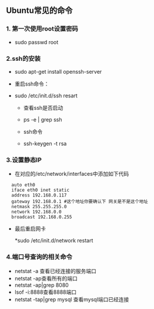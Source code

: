 ## Ubuntu常见的命令
### 1.	第一次使用root设置密码
*	sudo passwd root

### 2.ssh的安装
* sudo apt-get install  openssh-server

* 重启ssh命令：

* sudo /etc/init.d/ssh resart

  * 查看ssh是否启动


  * ps -e | grep ssh
  * ssh命令
  * ssh-keygen -t rsa

### 3.设置静态IP
* 在对应的/etc/network/interfaces中添加如下代码

```
  auto eth0
  iface eth0 inet static
  address 192.168.0.117
  gateway 192.168.0.1 #这个地址你要确认下 网关是不是这个地址
  netmask 255.255.255.0
  network 192.168.0.0
  broadcast 192.168.0.255	
```

* 最后重启网卡

  *sudo /etc/init.d/network restart

### 4.端口号查询的相关命令
* netstat -a  查看已经连接的服务端口
* netstat -ap查看所有的端口
* netstat -ap|grep 8080
* lsof -i:8888查看8888端口
* netstat -tap|grep mysql 查看mysql端口已经连接